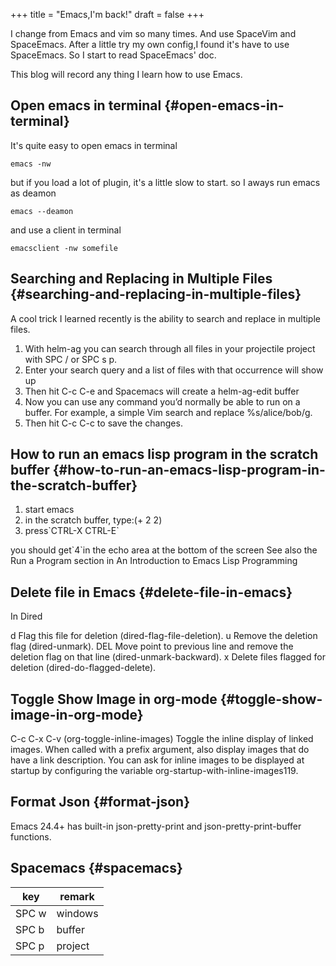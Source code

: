 +++
title = "Emacs,I'm back!"
draft = false
+++

I change from Emacs and vim so many times.
And use SpaceVim and SpaceEmacs.
After a little try my own config,I found it's have to use SpaceEmacs.
So I start to read SpaceEmacs' doc.

This blog will record any thing I learn how to use Emacs.


## Open emacs in terminal {#open-emacs-in-terminal}

It's quite easy to open emacs in terminal

```nil
emacs -nw
```

but if you load a lot of plugin, it's a little slow to start.
so I aways run emacs as deamon

```nil
emacs --deamon
```

and use a client in terminal

```nil
emacsclient -nw somefile
```


## Searching and Replacing in Multiple Files {#searching-and-replacing-in-multiple-files}

A cool trick I learned recently is the ability to search and replace in multiple files.

1.  With helm-ag you can search through all files in your projectile project with SPC / or SPC s p.
2.  Enter your search query and a list of files with that occurrence will show up
3.  Then hit C-c C-e and Spacemacs will create a helm-ag-edit buffer
4.  Now you can use any command you’d normally be able to run on a buffer. For example, a simple Vim search and replace %s/alice/bob/g.
5.  Then hit C-c C-c to save the changes.


## How to run an emacs lisp program in the **scratch** buffer {#how-to-run-an-emacs-lisp-program-in-the-scratch-buffer}

1.  start emacs
2.  in the scratch buffer, type:(+ 2 2)
3.  press\`CTRL-X CTRL-E\`

you should get\`4\`in the echo area at the bottom of the screen
See also the Run a Program section in An Introduction to Emacs Lisp Programming


## Delete file in Emacs {#delete-file-in-emacs}

In Dired

d
Flag this file for deletion (dired-flag-file-deletion).
u
Remove the deletion flag (dired-unmark).
DEL
Move point to previous line and remove the deletion flag on that line (dired-unmark-backward).
x
Delete files flagged for deletion (dired-do-flagged-delete).


## Toggle Show Image in org-mode {#toggle-show-image-in-org-mode}

C-c C-x C-v (org-toggle-inline-images)
Toggle the inline display of linked images. When called with a prefix argument, also display images that do have a link description. You can ask for inline images to be displayed at startup by configuring the variable org-startup-with-inline-images119.


## Format Json {#format-json}

Emacs 24.4+ has built-in json-pretty-print and json-pretty-print-buffer functions.


## Spacemacs {#spacemacs}

| key   | remark  |
|-------|---------|
| SPC w | windows |
| SPC b | buffer  |
| SPC p | project |

